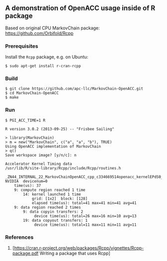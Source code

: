 ## A demonstration of OpenACC usage inside of R package

Based on original CPU MarkovChain package: https://github.com/Orbifold/Rcpp

### Prerequisites

Install the `Rcpp` package, e.g. on Ubuntu:

```
$ sudo apt-get install r-cran-rcpp
```

### Build

```
$ git clone https://github.com/apc-llc/MarkovChain-OpenACC.git
$ cd MarkovChain-OpenACC
$ make
```

### Run

```
$ PGI_ACC_TIME=1 R

R version 3.0.2 (2013-09-25) -- "Frisbee Sailing"

> library(MarkovChain)
> m = new("MarkovChain", c("a", "a", "b"), TRUE)
Using OpenACC implementation of MarkovChain
> q()
Save workspace image? [y/n/c]: n

Accelerator Kernel Timing data
/usr/lib/R/site-library/Rcpp/include/Rcpp/routines.h
  _ZN44_INTERNAL_22_MarkovChainOpenACC_cpp_c334669514openacc_kernelEPdS0_i  NVIDIA  devicenum=0
    time(us): 37
    9: compute region reached 1 time
        14: kernel launched 1 time
            grid: [1x2]  block: [128]
            elapsed time(us): total=41 max=41 min=41 avg=41
    9: data region reached 2 times
        9: data copyin transfers: 2
             device time(us): total=26 max=16 min=10 avg=13
        19: data copyout transfers: 1
             device time(us): total=11 max=11 min=11 avg=11
```

### References

1. [https://cran.r-project.org/web/packages/Rcpp/vignettes/Rcpp-package.pdf Writing a package that uses Rcpp]

